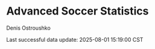 # Advanced Soccer Statistics
Denis Ostroushko

<!-- gfm -->

Last successful data update: 2025-08-01 15:19:00 CST
